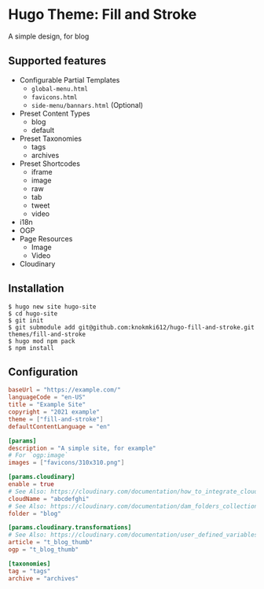 # Hugo Theme: Fill and Stroke

A simple design, for blog

## Supported features

- Configurable Partial Templates
  - `global-menu.html`
  - `favicons.html`
  - `side-menu/bannars.html` (Optional)
- Preset Content Types
  - blog
  - default
- Preset Taxonomies
  - tags
  - archives
- Preset Shortcodes
  - iframe
  - image
  - raw
  - tab
  - tweet
  - video
- i18n
- OGP
- Page Resources
  - Image
  - Video
- Cloudinary


## Installation

```shell
$ hugo new site hugo-site
$ cd hugo-site
$ git init
$ git submodule add git@github.com:knokmki612/hugo-fill-and-stroke.git themes/fill-and-stroke
$ hugo mod npm pack
$ npm install
```

## Configuration

```toml
baseUrl = "https://example.com/"
languageCode = "en-US"
title = "Example Site"
copyright = "2021 example"
theme = ["fill-and-stroke"]
defaultContentLanguage = "en"

[params]
description = "A simple site, for example"
# For `ogp:image`
images = ["favicons/310x310.png"]

[params.cloudinary]
enable = true
# See Also: https://cloudinary.com/documentation/how_to_integrate_cloudinary#create_and_tour_your_account
cloudName = "abcdefghi"
# See Also: https://cloudinary.com/documentation/dam_folders_collections_sharing
folder = "blog"

[params.cloudinary.transformations]
# See Also: https://cloudinary.com/documentation/user_defined_variables#named_transformation
article = "t_blog_thumb"
ogp = "t_blog_thumb"

[taxonomies]
tag = "tags"
archive = "archives"
```
